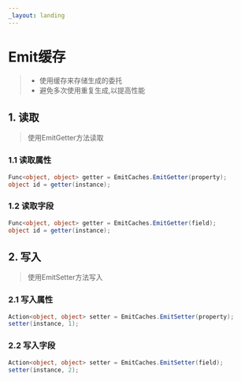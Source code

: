 ```yaml
---
_layout: landing
---
```


# Emit缓存
>* 使用缓存来存储生成的委托
>* 避免多次使用重复生成,以提高性能

## 1. 读取
>使用EmitGetter方法读取

### 1.1 读取属性
```csharp
Func<object, object> getter = EmitCaches.EmitGetter(property);
object id = getter(instance);
```

### 1.2 读取字段
```csharp
Func<object, object> getter = EmitCaches.EmitGetter(field);
object id = getter(instance);
```

## 2. 写入
>使用EmitSetter方法写入

### 2.1 写入属性
```csharp
Action<object, object> setter = EmitCaches.EmitSetter(property);
setter(instance, 1);
```

### 2.2 写入字段
```csharp
Action<object, object> setter = EmitCaches.EmitSetter(field);
setter(instance, 2);
```
